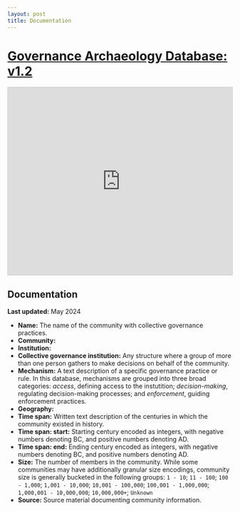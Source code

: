 ```yaml
---
layout: post
title: Documentation
---
```


# [Governance Archaeology Database: v1.2](https://airtable.com/appvYlkHheYBuvDdR/shrPD4OrKdIMAfgwP)
<iframe class="airtable-embed" src="https://airtable.com/embed/appvYlkHheYBuvDdR/shrPD4OrKdIMAfgwP?backgroundColor=gray&viewControls=on" frameborder="0" onmousewheel="" width="100%" height="420" style="background: transparent; border: 1px solid #ccc;"></iframe>

## Documentation

**Last updated:** May 2024

- **Name:** The name of the community with collective governance practices. 
- **Community:** 
- **Institution:**  
- **Collective governance institution:** Any structure where a group of more than one person gathers to make decisions on behalf of the community.
- **Mechanism:** A text description of a specific governance practice or rule. In this database, mechanisms are grouped into three broad categories: *access*, defining access to the instutition; *decision-making*, regulating decision-making processes; and *enforcement*, guiding enforcement practices.
- **Geography:**
- **Time span:** Written text description of the centuries in which the community existed in history. 
- **Time span: start:** Starting century encoded as integers, with negative numbers denoting BC, and positive numbers denoting AD. 
- **Time span: end:** Ending century encoded as integers, with negative numbers denoting BC, and positive numbers denoting AD. 
- **Size:** The number of members in the community. While some communities may have additionally granular size encodings, community size is generally bucketed in the following groups: `1 - 10`; `11 - 100`; `100 - 1,000`; `1,001 - 10,000`; `10,001 - 100,000`; `100,001 - 1,000,000`; `1,000,001 - 10,000,000`; `10,000,000+`; `Unknown`
- **Source:** Source material documenting community information.
